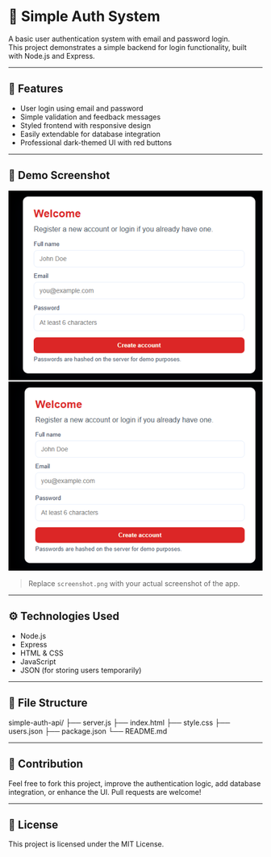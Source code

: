 # 🔐 Simple Auth System

A basic user authentication system with email and password login.  
This project demonstrates a simple backend for login functionality, built with Node.js and Express.

---

## 🚀 Features

- User login using email and password
- Simple validation and feedback messages
- Styled frontend with responsive design
- Easily extendable for database integration
- Professional dark-themed UI with red buttons

---

## 🎨 Demo Screenshot

![Login Demo](screenshot.png)  ![Login Page](login.png)

> Replace `screenshot.png` with your actual screenshot of the app.

---

## ⚙️ **Technologies Used**

- Node.js
- Express
- HTML & CSS
- JavaScript
- JSON (for storing users temporarily)

---

## 📂 **File Structure**

simple-auth-api/
├── server.js
├── index.html
├── style.css
├── users.json
├── package.json
└── README.md

---

## 🤝 **Contribution**

Feel free to fork this project, improve the authentication logic, add database integration, or enhance the UI. Pull requests are welcome!

---

## 📝 **License**

This project is licensed under the MIT License.
